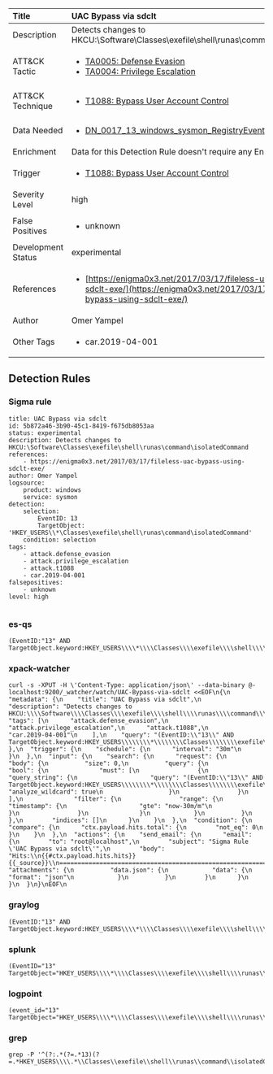 | Title                | UAC Bypass via sdclt                                                                                                                                                 |
|:---------------------|:------------------------------------------------------------------------------------------------------------------------------------------------------------|
| Description          | Detects changes to HKCU:\Software\Classes\exefile\shell\runas\command\isolatedCommand                                                                                                                                           |
| ATT&amp;CK Tactic    |  <ul><li>[TA0005: Defense Evasion](https://attack.mitre.org/tactics/TA0005)</li><li>[TA0004: Privilege Escalation](https://attack.mitre.org/tactics/TA0004)</li></ul>  |
| ATT&amp;CK Technique | <ul><li>[T1088: Bypass User Account Control](https://attack.mitre.org/techniques/T1088)</li></ul>  |
| Data Needed          | <ul><li>[DN_0017_13_windows_sysmon_RegistryEvent](../Data_Needed/DN_0017_13_windows_sysmon_RegistryEvent.md)</li></ul>  |
| Enrichment           |  Data for this Detection Rule doesn't require any Enrichments.  |
| Trigger              | <ul><li>[T1088: Bypass User Account Control](../Triggers/T1088.md)</li></ul>  |
| Severity Level       | high |
| False Positives      | <ul><li>unknown</li></ul>  |
| Development Status   | experimental |
| References           | <ul><li>[https://enigma0x3.net/2017/03/17/fileless-uac-bypass-using-sdclt-exe/](https://enigma0x3.net/2017/03/17/fileless-uac-bypass-using-sdclt-exe/)</li></ul>  |
| Author               | Omer Yampel |
| Other Tags           | <ul><li>car.2019-04-001</li></ul> | 

## Detection Rules

### Sigma rule

```
title: UAC Bypass via sdclt
id: 5b872a46-3b90-45c1-8419-f675db8053aa
status: experimental
description: Detects changes to HKCU:\Software\Classes\exefile\shell\runas\command\isolatedCommand
references:
    - https://enigma0x3.net/2017/03/17/fileless-uac-bypass-using-sdclt-exe/
author: Omer Yampel
logsource:
    product: windows
    service: sysmon
detection:
    selection:
        EventID: 13 
        TargetObject: 'HKEY_USERS\\*\Classes\exefile\shell\runas\command\isolatedCommand'
    condition: selection
tags:
    - attack.defense_evasion
    - attack.privilege_escalation
    - attack.t1088
    - car.2019-04-001
falsepositives:
    - unknown
level: high


```





### es-qs
    
```
(EventID:"13" AND TargetObject.keyword:HKEY_USERS\\\\*\\\\Classes\\\\exefile\\\\shell\\\\runas\\\\command\\\\isolatedCommand)
```


### xpack-watcher
    
```
curl -s -XPUT -H \'Content-Type: application/json\' --data-binary @- localhost:9200/_watcher/watch/UAC-Bypass-via-sdclt <<EOF\n{\n  "metadata": {\n    "title": "UAC Bypass via sdclt",\n    "description": "Detects changes to HKCU:\\\\Software\\\\Classes\\\\exefile\\\\shell\\\\runas\\\\command\\\\isolatedCommand",\n    "tags": [\n      "attack.defense_evasion",\n      "attack.privilege_escalation",\n      "attack.t1088",\n      "car.2019-04-001"\n    ],\n    "query": "(EventID:\\"13\\" AND TargetObject.keyword:HKEY_USERS\\\\\\\\*\\\\\\\\Classes\\\\\\\\exefile\\\\\\\\shell\\\\\\\\runas\\\\\\\\command\\\\\\\\isolatedCommand)"\n  },\n  "trigger": {\n    "schedule": {\n      "interval": "30m"\n    }\n  },\n  "input": {\n    "search": {\n      "request": {\n        "body": {\n          "size": 0,\n          "query": {\n            "bool": {\n              "must": [\n                {\n                  "query_string": {\n                    "query": "(EventID:\\"13\\" AND TargetObject.keyword:HKEY_USERS\\\\\\\\*\\\\\\\\Classes\\\\\\\\exefile\\\\\\\\shell\\\\\\\\runas\\\\\\\\command\\\\\\\\isolatedCommand)",\n                    "analyze_wildcard": true\n                  }\n                }\n              ],\n              "filter": {\n                "range": {\n                  "timestamp": {\n                    "gte": "now-30m/m"\n                  }\n                }\n              }\n            }\n          }\n        },\n        "indices": []\n      }\n    }\n  },\n  "condition": {\n    "compare": {\n      "ctx.payload.hits.total": {\n        "not_eq": 0\n      }\n    }\n  },\n  "actions": {\n    "send_email": {\n      "email": {\n        "to": "root@localhost",\n        "subject": "Sigma Rule \'UAC Bypass via sdclt\'",\n        "body": "Hits:\\n{{#ctx.payload.hits.hits}}{{_source}}\\n================================================================================\\n{{/ctx.payload.hits.hits}}",\n        "attachments": {\n          "data.json": {\n            "data": {\n              "format": "json"\n            }\n          }\n        }\n      }\n    }\n  }\n}\nEOF\n
```


### graylog
    
```
(EventID:"13" AND TargetObject.keyword:HKEY_USERS\\\\*\\\\Classes\\\\exefile\\\\shell\\\\runas\\\\command\\\\isolatedCommand)
```


### splunk
    
```
(EventID="13" TargetObject="HKEY_USERS\\\\*\\\\Classes\\\\exefile\\\\shell\\\\runas\\\\command\\\\isolatedCommand")
```


### logpoint
    
```
(event_id="13" TargetObject="HKEY_USERS\\\\*\\\\Classes\\\\exefile\\\\shell\\\\runas\\\\command\\\\isolatedCommand")
```


### grep
    
```
grep -P '^(?:.*(?=.*13)(?=.*HKEY_USERS\\\\.*\\Classes\\exefile\\shell\\runas\\command\\isolatedCommand))'
```



